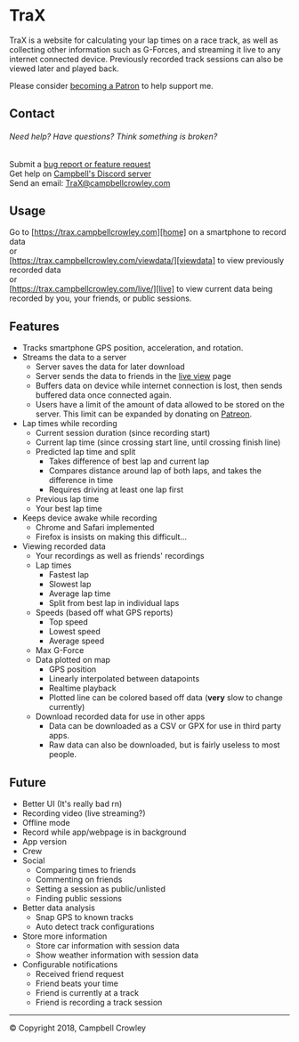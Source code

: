 # TraX
TraX is a website for calculating your lap times on a race track,
as well as collecting other information such as G-Forces,
and streaming it live to any internet connected device.
Previously recorded track sessions can also be viewed later and played back.

Please consider <a href="https://www.patreon.com/bePatron?u=12105522">becoming a Patron</a> to help support me.

## Contact
###### Need help? Have questions? Think something is broken?
Submit a [bug report or feature request](https://github.com/CampbellCrowley/TraX-Website-Public/issues/new/choose)  
Get help on [Campbell's Discord server](https://discord.gg/ZbKfYSQ)  
Send an email: [TraX@campbellcrowley.com](mailto:trax@campbellcrowley.com)  

## Usage
Go to [https://trax.campbellcrowley.com][home] on a smartphone to record data  
or  
[https://trax.campbellcrowley.com/viewdata/][viewdata] to view previously recorded data  
or  
[https://trax.campbellcrowley.com/live/][live] to view current data being recorded by you, your friends, or public sessions.  

## Features
* Tracks smartphone GPS position, acceleration, and rotation.
* Streams the data to a server
  - Server saves the data for later download
  - Server sends the data to friends in the [live view][live] page
  - Buffers data on device while internet connection is lost, then sends buffered data once connected again.
  - Users have a limit of the amount of data allowed to be stored on the server. This limit can be expanded by donating on [Patreon][patreon].
* Lap times while recording
  - Current session duration (since recording start)
  - Current lap time (since crossing start line, until crossing finish line)
  - Predicted lap time and split
    * Takes difference of best lap and current lap
    * Compares distance around lap of both laps, and takes the difference in time
    * Requires driving at least one lap first
  - Previous lap time
  - Your best lap time
* Keeps device awake while recording
  - Chrome and Safari implemented
  - Firefox is insists on making this difficult...
* Viewing recorded data
  - Your recordings as well as friends' recordings
  - Lap times
    * Fastest lap
    * Slowest lap
    * Average lap time
    * Split from best lap in individual laps
  - Speeds (based off what GPS reports)
    * Top speed
    * Lowest speed
    * Average speed
  - Max G-Force
  - Data plotted on map
    * GPS position
    * Linearly interpolated between datapoints
    * Realtime playback
    * Plotted line can be colored based off data (__very__ slow to change currently)
  - Download recorded data for use in other apps
    * Data can be downloaded as a CSV or GPX for use in third party apps.
    * Raw data can also be downloaded, but is fairly useless to most people.

## Future
* Better UI (It's really bad rn)
* Recording video (live streaming?)
* Offline mode
* Record while app/webpage is in background
* App version
* Crew
* Social
  - Comparing times to friends
  - Commenting on friends
  - Setting a session as public/unlisted
  - Finding public sessions
* Better data analysis
  - Snap GPS to known tracks
  - Auto detect track configurations
* Store more information
  - Store car information with session data
  - Show weather information with session data
* Configurable notifications
  - Received friend request
  - Friend beats your time
  - Friend is currently at a track
  - Friend is recording a track session
  
---

© Copyright 2018, Campbell Crowley

[home]: https://trax.campbellcrowley.com
[live]: https://trax.campbellcrowley.com/live/
[viewdata]: https://trax.campbellcrowley.com/viewdata/
[patreon]: https://www.patreon.com/campbellcrowley/
